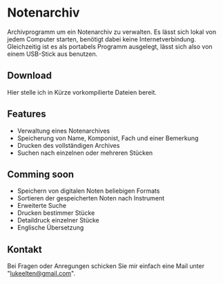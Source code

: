 # Notenarchiv

Archivprogramm um ein Notenarchiv zu verwalten. Es lässt sich lokal von jedem Computer starten, benötigt dabei keine Internetverbindung. Gleichzeitig ist es als portabels Programm ausgelegt, lässt sich also von einem USB-Stick aus benutzen.

## Download
Hier stelle ich in Kürze vorkompilierte Dateien bereit.

## Features
- Verwaltung eines Notenarchives
- Speicherung von Name, Komponist, Fach und einer Bemerkung
- Drucken des vollständigen Archives
- Suchen nach einzelnen oder mehreren Stücken


## Comming soon
- Speichern von digitalen Noten beliebigen Formats
- Sortieren der gespeicherten Noten nach Instrument
- Erweiterte Suche
- Drucken bestimmer Stücke
- Detaildruck einzelner Stücke
- Englische Übersetzung


## Kontakt
Bei Fragen oder Anregungen schicken Sie mir einfach eine Mail unter "lukeelten@gmail.com".
